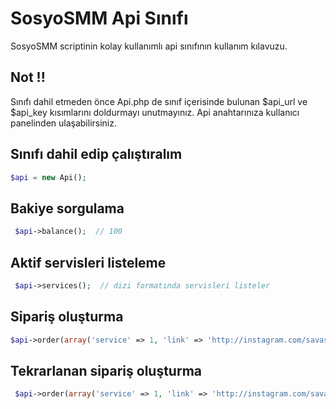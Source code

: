 SosyoSMM Api Sınıfı
====================

SosyoSMM scriptinin kolay kullanımlı api sınıfının kullanım kılavuzu. 


Not !!
---------------------
Sınıfı dahil etmeden önce Api.php de sınıf içerisinde bulunan $api_url ve $api_key kısımlarını doldurmayı unutmayınız. Api anahtarınıza kullanıcı panelinden ulaşabilirsiniz.
    
Sınıfı dahil edip çalıştıralım
---------------------

``` php
$api = new Api();
```
    
Bakiye sorgulama
---------------------
   
``` php
 $api->balance();  // 100
```
Aktif servisleri listeleme
---------------------
     
``` php
 $api->services();  // dizi formatında servisleri listeler
```
Sipariş oluşturma
---------------------

``` php
$api->order(array('service' => 1, 'link' => 'http://instagram.com/savascanaltun', 'quantity' => 100));  
```
Tekrarlanan sipariş oluşturma
---------------------
``` php
 $api->order(array('service' => 1, 'link' => 'http://instagram.com/savascanaltun', 'quantity' => 100, 'runs' => 10, 'interval' => 60));
```
